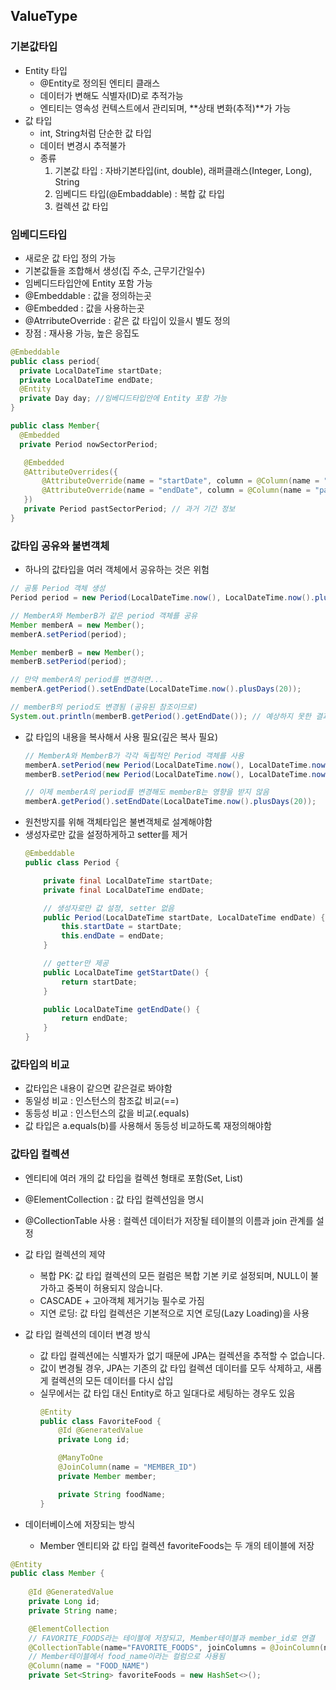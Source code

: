 ## ValueType

### 기본값타입
 - Entity 타입
   - @Entity로 정의된 엔티티 클래스
   - 데이터가 변해도 식별자(ID)로 추적가능
   - 엔티티는 영속성 컨텍스트에서 관리되며, **상태 변화(추적)**가 가능
 - 값 타입
   - int, String처럼 단순한 값 타입
   - 데이터 변경시 추적불가
   - 종류
      1. 기본값 타입 : 자바기본타입(int, double), 래퍼클래스(Integer, Long), String
      2. 임베디드 타입(@Embaddable) : 복합 값 타입
      3. 컬렉션 값 타입

### 임베디드타입
 - 새로운 값 타입 정의 가능
 - 기본값들을 조합해서 생성(집 주소, 근무기간일수)
 - 임베디드타입안에 Entity 포함 가능
 - @Embeddable : 값을 정의하는곳
 - @Embedded : 값을 사용하는곳
 - @AtrributeOverride : 같은 값 타입이 있을시 별도 정의
 - 장점 : 재사용 가능, 높은 응집도

 ```java
 @Embeddable
 public class period{
   private LocalDateTime startDate;
   private LocalDateTime endDate;
   @Entity
   private Day day; //임베디드타입안에 Entity 포함 가능
 }

 public class Member{
   @Embedded
   private Period nowSectorPeriod;

    @Embedded
    @AttributeOverrides({
        @AttributeOverride(name = "startDate", column = @Column(name = "pastStartDate")),
        @AttributeOverride(name = "endDate", column = @Column(name = "pastEndDate"))
    })
    private Period pastSectorPeriod; // 과거 기간 정보
 }
 ```

### 값타입 공유와 불변객체
 - 하나의 값타입을 여러 객체에서 공유하는 것은 위험
 ```java
 // 공통 Period 객체 생성
 Period period = new Period(LocalDateTime.now(), LocalDateTime.now().plusDays(10));
 
 // MemberA와 MemberB가 같은 period 객체를 공유
 Member memberA = new Member();
 memberA.setPeriod(period);
 
 Member memberB = new Member();
 memberB.setPeriod(period);

 // 만약 memberA의 period를 변경하면...
 memberA.getPeriod().setEndDate(LocalDateTime.now().plusDays(20));
 
 // memberB의 period도 변경됨 (공유된 참조이므로)
 System.out.println(memberB.getPeriod().getEndDate()); // 예상하지 못한 결과가 나올 수 있음
 ```
 - 값 타입의 내용을 복사해서 사용 필요(깊은 복사 필요)
   ```java
   // MemberA와 MemberB가 각각 독립적인 Period 객체를 사용
   memberA.setPeriod(new Period(LocalDateTime.now(), LocalDateTime.now().plusDays(10)));
   memberB.setPeriod(new Period(LocalDateTime.now(), LocalDateTime.now().plusDays(10)));
   
   // 이제 memberA의 period를 변경해도 memberB는 영향을 받지 않음
   memberA.getPeriod().setEndDate(LocalDateTime.now().plusDays(20));
   ```
 - 원천방지를 위해 객체타입은 불변객체로 설계해야함
 - 생성자로만 값을 설정하게하고 setter를 제거
   ```java
   @Embeddable
   public class Period {
   
       private final LocalDateTime startDate;
       private final LocalDateTime endDate;
   
       // 생성자로만 값 설정, setter 없음
       public Period(LocalDateTime startDate, LocalDateTime endDate) {
           this.startDate = startDate;
           this.endDate = endDate;
       }
   
       // getter만 제공
       public LocalDateTime getStartDate() {
           return startDate;
       }
   
       public LocalDateTime getEndDate() {
           return endDate;
       }
   }
   ```

### 값타입의 비교
 - 값타입은 내용이 같으면 같은걸로 봐야함
 - 동일성 비교 : 인스턴스의 참조값 비교(==)
 - 동등성 비교 : 인스턴스의 값을 비교(.equals)
 - 값 타입은 a.equals(b)를 사용해서 동등성 비교하도록 재정의해야함

### 값타입 컬렉션
 - 엔티티에 여러 개의 값 타입을 컬렉션 형태로 포함(Set, List)
 - @ElementCollection : 값 타입 컬렉션임을 명시
 - @CollectionTable 사용 : 컬렉션 데이터가 저장될 테이블의 이름과 join 관계를 설정
 - 값 타입 컬렉션의 제약
   - 복합 PK: 값 타입 컬렉션의 모든 컬럼은 복합 기본 키로 설정되며, NULL이 불가하고 중복이 허용되지 않습니다.
   - CASCADE + 고아객체 제거기능 필수로 가짐
   - 지연 로딩: 값 타입 컬렉션은 기본적으로 지연 로딩(Lazy Loading)을 사용
 - 값 타입 컬렉션의 데이터 변경 방식
   - 값 타입 컬렉션에는 식별자가 없기 때문에 JPA는 컬렉션을 추적할 수 없습니다.
   - 값이 변경될 경우, JPA는 기존의 값 타입 컬렉션 데이터를 모두 삭제하고, 새롭게 컬렉션의 모든 데이터를 다시 삽입
   - 실무에서는 값 타입 대신 Entity로 하고 일대다로 세팅하는 경우도 있음
      ```java
      @Entity
      public class FavoriteFood {
          @Id @GeneratedValue
          private Long id;
      
          @ManyToOne
          @JoinColumn(name = "MEMBER_ID")
          private Member member;
      
          private String foodName;
      }
      ```

- 데이터베이스에 저장되는 방식
  - Member 엔티티와 값 타입 컬렉션 favoriteFoods는 두 개의 테이블에 저장  
```java
@Entity
public class Member {
    
    @Id @GeneratedValue
    private Long id;
    private String name;

    @ElementCollection
    // FAVORITE_FOODS라는 테이블에 저장되고, Member테이블과 member_id로 연결
    @CollectionTable(name="FAVORITE_FOODS", joinColumns = @JoinColumn(name = "MEMBER_ID"))
    // Member테이블에서 food_name이라는 컬럼으로 사용됨
    @Column(name = "FOOD_NAME")
    private Set<String> favoriteFoods = new HashSet<>();
```

